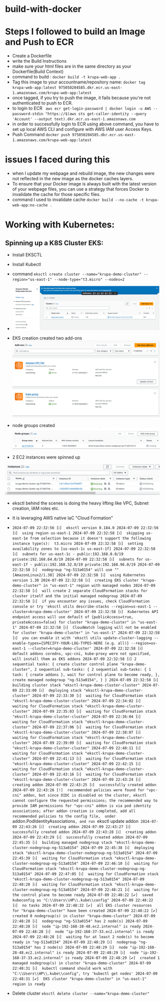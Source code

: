# build-with-docker


# Steps I followed to build an Image and Push to ECR

- Create a Dockerfile
- write the Build Instructions
- make sure your html files are in the same directory as your Dockerfile(Build Context)
- command to build : `docker build -t krupa-web-app .`
- Tag this image to your accountname/repository name: `docker tag krupa-web-app:latest 975050204585.dkr.ecr.us-east-1.amazonaws.com/krupa-web-app:latest`
- once tagged, if you try to push the image, it fails because you're not authenticated to push to ECR.
- to login to ECR ` aws ecr get-login-password | docker login -u AWS --password-stdin "https://$(aws sts get-caller-identity --query 'Account' --output text).dkr.ecr.us-east-1.amazonaws.com`
- in order to successfully login to ECR using above command, you have to set up local AWS CLI and configure with AWS IAM user Access Keys.
- Push Command `docker push 975050204585.dkr.ecr.us-east-1.amazonaws.com/krupa-web-app:latest`



# issues I faced during this 

- when I update my webpage and rebuild image, the new changes were not reflected in the new image as the docker caches layers.
- To ensure that your Docker image is always built with the latest version of your webpage files, you can use a strategy that forces Docker to invalidate the cache for those specific files.
- command I used to invalidate cache `docker build --no-cache -t krupa-web-app:no-cache .`


# Working with Kubernetes:

## Spinning up a K8S Cluster EKS:

- Install EKSCTL
- Install Kubectl
- command `eksctl create cluster --name="krupa-demo-cluster" --region="us-east-1" --node-type="t3.micro" --nodes=2`
- ![alt text](image.png)
- EKS creation created two add-ons
![alt text](image-1.png)

- node groups created 
![alt text](image-2.png)

- 2 EC2 instances were spinned up 

![alt text](image-3.png)
- eksctl behind the scenes is doing the heavy lifting like VPC, Subnet creation, IAM roles etc.
- It is leveraging AWS native IaC "Cloud Formation"

- `2024-07-09 22:32:56 [ℹ]  eksctl version 0.184.0
2024-07-09 22:32:56 [ℹ]  using region us-east-1
2024-07-09 22:32:58 [ℹ]  skipping us-east-1e from selection because it doesn't support the following instance type(s): 
t3.micro
2024-07-09 22:32:58 [ℹ]  setting availability zones to [us-east-1c us-east-1f]
2024-07-09 22:32:58 [ℹ]  subnets for us-east-1c - public:192.168.0.0/19 private:192.168.64.0/19
2024-07-09 22:32:58 [ℹ]  subnets for us-east-1f - public:192.168.32.0/19 private:192.168.96.0/19
2024-07-09 22:32:58 [ℹ]  nodegroup "ng-513a0154" will use "" [AmazonLinux2/1.30]
2024-07-09 22:32:58 [ℹ]  using Kubernetes version 1.30
2024-07-09 22:32:58 [ℹ]  creating EKS cluster "krupa-demo-cluster" in "us-east-1" region with managed nodes
2024-07-09 22:32:58 [ℹ]  will create 2 separate CloudFormation stacks for cluster itself and the initial managed nodegroup
2024-07-09 22:32:58 [ℹ]  if you encounter any issues, check CloudFormation console or try 'eksctl utils describe-stacks --region=us-east-1 --cluster=krupa-demo-cluster'
2024-07-09 22:32:58 [ℹ]  Kubernetes API endpoint access will use default of {publicAccess=true, privateAccess=false} for cluster "krupa-demo-cluster" in "us-east-1"
2024-07-09 22:32:58 [ℹ]  CloudWatch logging will not be enabled for cluster "krupa-demo-cluster" in "us-east-1"
2024-07-09 22:32:58 [ℹ]  you can enable it with 'eksctl utils update-cluster-logging --enable-types={SPECIFY-YOUR-LOG-TYPES-HERE (e.g. all)} --region=us-east-1 --cluster=krupa-demo-cluster'
2024-07-09 22:32:58 [ℹ]  default addons coredns, vpc-cni, kube-proxy were not specified, will install them as EKS addons
2024-07-09 22:32:58 [ℹ]
2 sequential tasks: { create cluster control plane "krupa-demo-cluster",
    2 sequential sub-tasks: {
        2 sequential sub-tasks: {
            1 task: { create addons },
            wait for control plane to become ready,
        },
        create managed nodegroup "ng-513a0154",
    }
}
2024-07-09 22:32:58 [ℹ]  building cluster stack "eksctl-krupa-demo-cluster-cluster"
2024-07-09 22:33:00 [ℹ]  deploying stack "eksctl-krupa-demo-cluster-cluster"
2024-07-09 22:33:30 [ℹ]  waiting for CloudFormation stack "eksctl-krupa-demo-cluster-cluster"
2024-07-09 22:34:02 [ℹ]  waiting for CloudFormation stack "eksctl-krupa-demo-cluster-cluster"
2024-07-09 22:35:03 [ℹ]  waiting for CloudFormation stack "eksctl-krupa-demo-cluster-cluster"
2024-07-09 22:36:04 [ℹ]  waiting for CloudFormation stack "eksctl-krupa-demo-cluster-cluster"
2024-07-09 22:37:06 [ℹ]  waiting for CloudFormation stack "eksctl-krupa-demo-cluster-cluster"
2024-07-09 22:38:07 [ℹ]  waiting for CloudFormation stack "eksctl-krupa-demo-cluster-cluster"
2024-07-09 22:39:09 [ℹ]  waiting for CloudFormation stack "eksctl-krupa-demo-cluster-cluster"
2024-07-09 22:40:11 [ℹ]  waiting for CloudFormation stack "eksctl-krupa-demo-cluster-cluster"
2024-07-09 22:41:13 [ℹ]  waiting for CloudFormation stack "eksctl-krupa-demo-cluster-cluster"
2024-07-09 22:42:15 [ℹ]  waiting for CloudFormation stack "eksctl-krupa-demo-cluster-cluster"
2024-07-09 22:43:16 [ℹ]  waiting for CloudFormation stack "eksctl-krupa-demo-cluster-cluster"
2024-07-09 22:43:24 [ℹ]  creating addon
2024-07-09 22:43:25 [ℹ]  successfully created addon
2024-07-09 22:43:26 [!]  recommended policies were found for "vpc-cni" addon, but since OIDC is disabled on the cluster, eksctl cannot configure the requested permissions; the recommended way to provide IAM permissions for "vpc-cni" addon is via pod identity associations; after addon creation is completed, add all recommended policies to the config file, 
under `addon.PodIdentityAssociations`, and run `eksctl update addon`
2024-07-09 22:43:26 [ℹ]  creating addon
2024-07-09 22:43:27 [ℹ]  successfully created addon
2024-07-09 22:43:28 [ℹ]  creating addon
2024-07-09 22:43:29 [ℹ]  successfully created addon
2024-07-09 22:45:35 [ℹ]  building managed nodegroup stack "eksctl-krupa-demo-cluster-nodegroup-ng-513a0154"
2024-07-09 22:45:38 [ℹ]  deploying stack "eksctl-krupa-demo-cluster-nodegroup-ng-513a0154"
2024-07-09 22:45:39 [ℹ]  waiting for CloudFormation stack "eksctl-krupa-demo-cluster-nodegroup-ng-513a0154"
2024-07-09 22:46:10 [ℹ]  waiting for CloudFormation stack "eksctl-krupa-demo-cluster-nodegroup-ng-513a0154"
2024-07-09 22:47:05 [ℹ]  waiting for CloudFormation stack "eksctl-krupa-demo-cluster-nodegroup-ng-513a0154"
2024-07-09 22:48:20 [ℹ]  waiting for CloudFormation stack "eksctl-krupa-demo-cluster-nodegroup-ng-513a0154"
2024-07-09 22:48:21 [ℹ]  waiting for the control plane to become ready
2024-07-09 22:48:22 [✔]  saved kubeconfig as "C:\\Users\\HP\\.kube\\config"
2024-07-09 22:48:22 [ℹ]  no tasks
2024-07-09 22:48:22 [✔]  all EKS cluster resources for "krupa-demo-cluster" have been created
2024-07-09 22:48:22 [✔]  created 0 nodegroup(s) in cluster "krupa-demo-cluster"
2024-07-09 22:48:28 [ℹ]  nodegroup "ng-513a0154" has 2 node(s)
2024-07-09 22:48:28 [ℹ]  node "ip-192-168-28-48.ec2.internal" is ready
2024-07-09 22:48:28 [ℹ]  node "ip-192-168-37-33.ec2.internal" is ready
2024-07-09 22:48:28 [ℹ]  waiting for at least 2 node(s) to become ready in "ng-513a0154"
2024-07-09 22:48:29 [ℹ]  nodegroup "ng-513a0154" has 2 node(s)
2024-07-09 22:48:29 [ℹ]  node "ip-192-168-28-48.ec2.internal" is ready
2024-07-09 22:48:29 [ℹ]  node "ip-192-168-37-33.ec2.internal" is ready
2024-07-09 22:48:29 [✔]  created 1 managed nodegroup(s) in cluster "krupa-demo-cluster"
2024-07-09 22:48:31 [ℹ]  kubectl command should work with "C:\\Users\\HP\\.kube\\config", try 'kubectl get nodes'
2024-07-09 22:48:31 [✔]  EKS cluster "krupa-demo-cluster" in "us-east-1" region is ready`


- Delete cluster `eksctl delete cluster --name="krupa-demo-cluster"`

